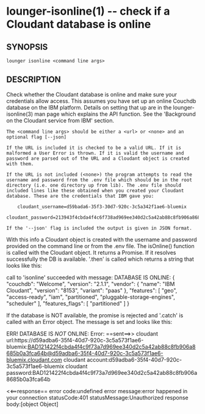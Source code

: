lounger-isonline(1) -- check if a Cloudant database is online
=============================================================

## SYNOPSIS
    lounger isonline <command line args>

## DESCRIPTION
Check whether the Cloudant database is online and make sure your credentials allow access. This assumes you have set up an online Couchdb database on the IBM platform. Details on setting that up are in the lounger-isonline(3) man page which explains the API function. See the 'Background on the Cloudant service from IBM' section.

    The <command line args> should be either a <url> or <none> and an optional flag [--json]

    If the URL is included it is checked to be a valid URL. If it is malformed a User Error is thrown. If it is valid the username and password are parsed out of the URL and a Cloudant object is created with them.
    
    If the URL is not included (<none>) the program attempts to read the username and password from the .env file which should be in the root directory (i.e. one directory up from lib). The .env file should included lines like these obtained when you created your Cloudant database. These are the credentials that IBM gave you:
    
        cloudant_username=d59bada6-35f3-30d7-920c-3c5a342f1ae6-bluemix
        cloudant_password=213943f4cbda4f4c6f738ad969ee340d2c5a42ab88c8fb906a8685b0a3fca64b

    If the '--json' flag is included the output is given in JSON format.

With this info a Cloudant object is created with the username and password provided on the command line or from the .env file. The isOnline() function is called with the Cloudant object. It returns a Promise. If it resolves successfully the DB is available. '.then' is called which returns a string that looks like this:

call to 'isonline' succeeded with message:
DATABASE IS ONLINE:
    {
    "couchdb": "Welcome",
    "version": "2.1.1",
    "vendor": {
        "name": "IBM Cloudant",
        "version": "8153",
        "variant": "paas"
    },
    "features": [
        "geo",
        "access-ready",
        "iam",
        "partitioned",
        "pluggable-storage-engines",
        "scheduler"
    ],
    "features_flags": [
        "partitioned"
    ]
}

If the database is NOT available, the promise is rejected and '.catch' is called with an Error object. The message is set and looks like this:

ERR!
DATABASE IS *NOT* ONLINE:
    Error:
==sent==>>
cloudant url:https://d59adba6-35f4-40d7-920c-3c5a573f1ae6-bluemix:BAD121422f4cbda4f4c9f73a7d969ee340d2c5a42ab88c8fb906a8685b0a3fca64b@d59adba6-35f4-40d7-920c-3c5a573f1ae6-bluemix.cloudant.com
cloudant account:d59adba6-35f4-40d7-920c-3c5a573f1ae6-bluemix
cloudant password:BAD121422f4cbda4f4c9f73a7d969ee340d2c5a42ab88c8fb906a8685b0a3fca64b

<<==response==
error code:undefined
error message:error happened in your connection
statusCode:401
statusMessage:Unauthorized
response body:[object Object]